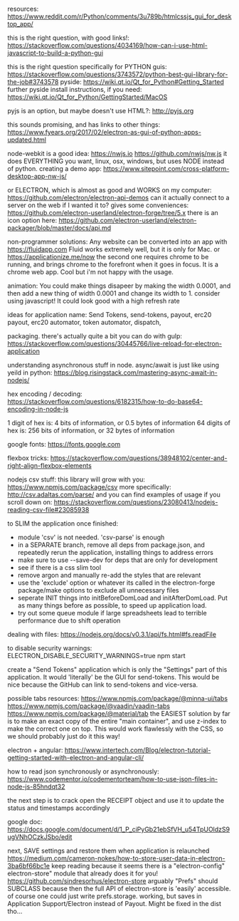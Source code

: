 resources:
https://www.reddit.com/r/Python/comments/3u789b/htmlcssjs_gui_for_desktop_app/

this is the right question, with good links!:
https://stackoverflow.com/questions/4034169/how-can-i-use-html-javascript-to-build-a-python-gui

this is the right question specifically for PYTHON guis:
https://stackoverflow.com/questions/3743572/python-best-gui-library-for-the-job#3743578
pyside:
https://wiki.qt.io/Qt_for_Python#Getting_Started
further pyside install instructions, if you need:
https://wiki.qt.io/Qt_for_Python/GettingStarted/MacOS


pyjs is an option, but maybe doesn't use HTML?:
http://pyjs.org

this sounds promising, and has links to other things:
https://www.fyears.org/2017/02/electron-as-gui-of-python-apps-updated.html

node-webkit is a good idea:
https://nwjs.io
https://github.com/nwjs/nw.js
it does EVERYTHING you want, linux, osx, windows, but uses NODE instead of python.
creating a demo app:
https://www.sitepoint.com/cross-platform-desktop-app-nw-js/

or ELECTRON, which is almost as good and WORKS on my computer:
https://github.com/electron/electron-api-demos
can it actually connect to a server on the web if I wanted it to?
gives some conveniences:
https://github.com/electron-userland/electron-forge/tree/5.x
there is an icon option here:
https://github.com/electron-userland/electron-packager/blob/master/docs/api.md

non-programmer solutions:
Any website can be converted into an app with
https://fluidapp.com
Fluid works extremely well, but it is only for Mac.
or
https://applicationize.me/now
the second one requires chrome to be running, and brings chrome to the forefront when it goes in focus.  It is a chrome web app.  Cool but i'm not happy with the usage.


animation:
You could make things disapeer by making the width 0.0001, and then add a new thing of width 0.0001 and change its width to 1.
consider using javascript!
It could look good with a high refresh rate

ideas for application name:
Send Tokens, send-tokens, payout, erc20 payout, erc20 automator, token automator, dispatch,

packaging.  there's actually quite a bit you can do with gulp:
https://stackoverflow.com/questions/30445766/live-reload-for-electron-application

understanding asynchronous stuff in node.  async/await is just like using yeild in python:
https://blog.risingstack.com/mastering-async-await-in-nodejs/

hex encoding / decoding:
https://stackoverflow.com/questions/6182315/how-to-do-base64-encoding-in-node-js

1 digit of hex is:
4 bits of information, or 0.5 bytes of information
64 digits of hex is:
256 bits of information, or 32 bytes of information

google fonts:
https://fonts.google.com

flexbox tricks:
https://stackoverflow.com/questions/38948102/center-and-right-align-flexbox-elements

nodejs csv stuff:
this library will grow with you:
https://www.npmjs.com/package/csv
more specifically:
http://csv.adaltas.com/parse/
and you can find examples of usage if you scroll down on:
https://stackoverflow.com/questions/23080413/nodejs-reading-csv-file#23085938

to SLIM the application once finished:
  * module 'csv' is not needed.  'csv-parse' is enough
  * in a SEPARATE branch, remove all deps from package.json, and repeatedly rerun the application, installing things to address errors
  * make sure to use --save-dev for deps that are only for development
  * see if there is a css slim tool
  * remove argon and manually re-add the styles that are relevant
  * use the 'exclude' option or whatever its called in the electron-forge package/make options to exclude all unnecessary files
  * seperate INIT things into initBeforeDomLoad and initAfterDomLoad.  Put as many things before as possible, to speed up application load.
  * try out some queue module if large spreadsheets lead to terrible performance due to shift operation

dealing with files:
https://nodejs.org/docs/v0.3.1/api/fs.html#fs.readFile

to disable security warnings:
ELECTRON_DISABLE_SECURITY_WARNINGS=true npm start

create a "Send Tokens" application which is only the "Settings" part of this application.  It would 'literally' be the GUI for send-tokens.  This would be nice because the GitHub can link to send-tokens and vice-versa.

possible tabs resources:
https://www.npmjs.com/package/@minna-ui/tabs
https://www.npmjs.com/package/@vaadin/vaadin-tabs
https://www.npmjs.com/package/@material/tab
the EASIEST solution by far is to make an exact copy of the entire "main container", and use z-index to make the correct one on top.  This would work flawlessly with the CSS, so we should probably just do it this way!

electron + angular:
https://www.intertech.com/Blog/electron-tutorial-getting-started-with-electron-and-angular-cli/

how to read json synchronously or asynchronously:
https://www.codementor.io/codementorteam/how-to-use-json-files-in-node-js-85hndqt32

the next step is to crack open the RECEIPT object and use it to update the status and timestamps accordingly

google doc:
https://docs.google.com/document/d/1_P_ciPyGb21ebSfVH_u54TpUOldzS9ugVNhOCzkJSbo/edit

next, SAVE settings and restore them when application is relaunched
https://medium.com/cameron-nokes/how-to-store-user-data-in-electron-3ba6bf66bc1e
keep reading because it seems there is a "electron-config" electron-store" module that already does it for you!
https://github.com/sindresorhus/electron-store
arguably "Prefs" should SUBCLASS because then the full API of electron-store is 'easily' accessible.  of course one could just write prefs.storage.
working, but saves in Application Support/Electron instead of Payout.  Might be fixed in the dist tho...

